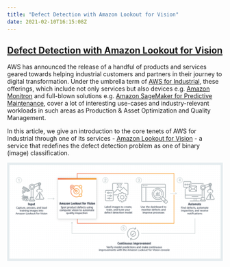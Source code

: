 ```yaml
---
title: "Defect Detection with Amazon Lookout for Vision"
date: 2021-02-10T16:15:08Z
---
```


## [Defect Detection with Amazon Lookout for Vision](https://medium.com/@joao.galego/defect-detection-with-amazon-lookout-for-vision-58184badfcb5)

AWS has announced the release of a handful of products and services geared towards helping industrial customers and partners in their journey to digital transformation. Under the umbrella term of [AWS for Industrial](https://aws.amazon.com/industrial/), these offerings, which include not only services but also devices e.g. [Amazon Monitron](https://aws.amazon.com/monitron/) and full-blown solutions e.g. [Amazon SageMaker for Predictive Maintenance](https://aws.amazon.com/solutions/implementations/predictive-maintenance-using-machine-learning/), cover a lot of interesting use-cases and industry-relevant workloads in such areas as Production & Asset Optimization and Quality Management. 

In this article, we give an introduction to the core tenets of AWS for Industrial through one of its services - [Amazon Lookout for Vision](https://aws.amazon.com/lookout-for-vision/) - a service that redefines the defect detection problem as one of binary (image) classification.

<img src="/amazon_lookout_for_vision.png" width="700"/>